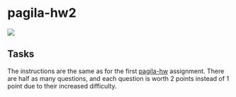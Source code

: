 # pagila-hw2
[![](https://github.com/saatvik7/pagila-hw2/workflows/tests/badge.svg)](https://github.com/saatvik7/pagila-hw2/actions?query=workflow%3Atests)

## Tasks

The instructions are the same as for the first [pagila-hw](https://github.com/mikeizbicki/pagila-hw) assignment.
There are half as many questions, and each question is worth 2 points instead of 1 point due to their increased difficulty.
